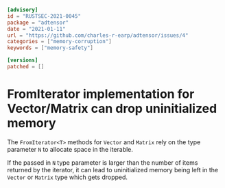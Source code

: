 ```toml
[advisory]
id = "RUSTSEC-2021-0045"
package = "adtensor"
date = "2021-01-11"
url = "https://github.com/charles-r-earp/adtensor/issues/4"
categories = ["memory-corruption"]
keywords = ["memory-safety"]

[versions]
patched = []
```

# FromIterator implementation for Vector/Matrix can drop uninitialized memory

The `FromIterator<T>` methods for `Vector` and `Matrix` rely on the type
parameter `N` to allocate space in the iterable.

If the passed in `N` type parameter is larger than the number of items returned
by the iterator, it can lead to uninitialized memory being left in the
`Vector` or `Matrix` type which gets dropped.
